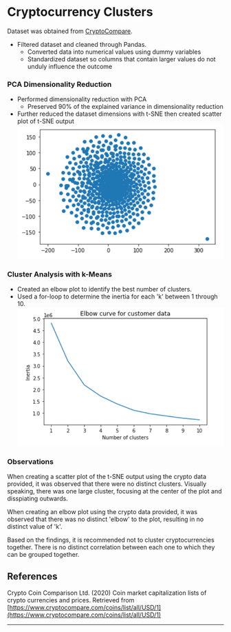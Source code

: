 # Cryptocurrency Clusters

Dataset was obtained from [CryptoCompare](https://min-api.cryptocompare.com/data/all/coinlist).

* Filtered dataset and cleaned through Pandas.
    * Converted data into numerical values using dummy variables
    * Standardized dataset so columns that contain larger values do not unduly influence the outcome

### PCA Dimensionality Reduction
* Performed dimensionality reduction with PCA
    * Preserved 90% of the explained variance in dimensionality reduction
* Further reduced the dataset dimensions with t-SNE then created scatter plot of t-SNE output
![T-SNE Scatter](Images/tsne_scatter.png)

### Cluster Analysis with k-Means
* Created an elbow plot to identify the best number of clusters.
* Used a for-loop to determine the inertia for each 'k' between 1 through 10.
![Elbow Plot](Images/elbow_plot.png)

### Observations
When creating a scatter plot of the t-SNE output using the crypto data provided, it was observed
that there were no distinct clusters. Visually speaking, there was one large cluster, focusing
at the center of the plot and disspiating outwards.

When creating an elbow plot using the crypto data provided, it was observed that there was no distinct 'elbow' 
to the plot, resulting in no distinct value of 'k'. 

Based on the findings, it is recommended not to cluster cryptocurrencies together. There is no distinct correlation
between each one to which they can be grouped together.  

## References

Crypto Coin Comparison Ltd. (2020) Coin market capitalization lists of crypto currencies and prices. Retrieved from [https://www.cryptocompare.com/coins/list/all/USD/1](https://www.cryptocompare.com/coins/list/all/USD/1)

- - -
